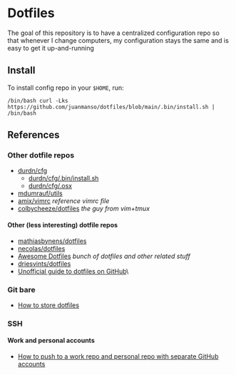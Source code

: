 # Dotfiles

The goal of this repository is to have a centralized configuration repo so that whenever I change computers, my configuration stays the same and is easy to get it up-and-running

## Install

To install config repo in your `$HOME`, run:

```
/bin/bash curl -Lks https://github.com/juanmanso/dotfiles/blob/main/.bin/install.sh | /bin/bash
```


## References

### Other dotfile repos
- [durdn/cfg](https://bitbucket.org/durdn/cfg/src/master/)
  - [durdn/cfg/.bin/install.sh](https://bitbucket.org/durdn/cfg/src/master/.bin/install.sh)
  - [durdn/cfg/.osx](https://bitbucket.org/durdn/cfg/src/master/.osx)
- [mdumrauf/utils](https://github.com/mdumrauf/utils)
- [amix/vimrc](https://github.com/amix/vimrc) _reference vimrc file_
- [colbycheeze/dotfiles](https://github.com/colbycheeze/dotfiles/tree/master) _the guy from vim+tmux_

#### Other (less interesting) dotfile repos
- [mathiasbynens/dotfiles](https://github.com/mathiasbynens/dotfiles)
- [necolas/dotfiles](https://github.com/necolas/dotfiles)
- [Awesome Dotfiles](https://github.com/webpro/awesome-dotfiles) _bunch of dotfiles and other related stuff_
- [driesvints/dotfiles](https://github.com/driesvints/dotfiles)
- [Unofficial guide to dotfiles on GitHub](https://dotfiles.github.io/)\


### Git bare
- [How to store dotfiles](https://www.atlassian.com/git/tutorials/dotfiles)

### SSH
#### Work and personal accounts
- [How to push to a work repo and personal repo with separate GitHub accounts](https://medium.com/@kevinyckim33/how-to-push-to-a-work-repo-and-personal-repo-with-separate-github-accounts-9aee6ff7d1c0)
